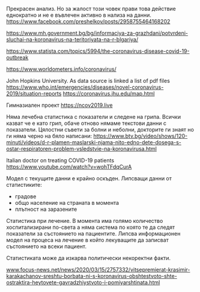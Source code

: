 Прекрасен анализ.
Но за жалост този човек прави това действие еднократно и не е въвлечен активно в нализа на данни.
https://www.facebook.com/preshelkov/posts/2958755464168202

https://www.mh.government.bg/bg/informaciya-za-grazhdani/potvrdeni-sluchai-na-koronavirus-na-teritoriyata-na-r-blgariya/

https://www.statista.com/topics/5994/the-coronavirus-disease-covid-19-outbreak

https://www.worldometers.info/coronavirus/

John Hopkins University.
As data source is linked a list of pdf files https://www.who.int/emergencies/diseases/novel-coronavirus-2019/situation-reports
https://coronavirus.jhu.edu/map.html

Гимназиален проект
https://ncov2019.live

Няма лечебна статистика с показатели и следене на грипа.
Всички казват че е като грип, обаче отново нямаме текстови данни с показатели.
Цялостни съвети за болни и неболни, докторите ги знаят но ги няма черно на бяло написани:
https://www.btv.bg/video/shows/120-minuti/videos/d-r-plamen-maslarski-njama-nito-edno-dete-dosega-s-ostar-respiratoren-problem-vsledstvie-na-koronavirusa.html

Italian doctor on treating COVID-19 patients
https://www.youtube.com/watch?v=wohTFdqCurA

Модел с текущите данни е крайно оскъден.
Липсващи данни от статистиките:
- градове
- общо население на страната в момента
- плътност на заразените

Статистика при лечение.
В момента има голямо количество хоспитализирани по-света а няма система по която те да следят показатели за състоянието на пациентите.
Липсва информационен модел на процеса на лечение в който лекуващите да записват състоянието на всеки пациент.

Статистиката може да изкарва политически некоректни факти.

www.focus-news.net/news/2020/03/15/2757332/vitsepremierat-krasimir-karakachanov-sreshtu-borbata-ni-s-koronavirus-obshtestvoto-shte-ostraktira-heytovete-gavradzhiystvoto-i-pomiyarshtinata.html
